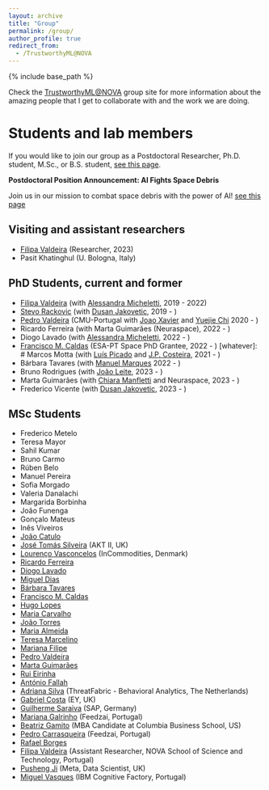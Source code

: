 ```yaml
---
layout: archive
title: "Group"
permalink: /group/
author_profile: true
redirect_from:
  - /TrustworthyML@NOVA
---
```


{% include base_path %}


Check the [TrustworthyML@NOVA](https://trustworthy-ml.super.site/) group site for more information about the amazing people that I get to collaborate with and the work we are doing.



Students and lab members
======

If you would like to join our group as a Postdoctoral Researcher, Ph.D. student, M.Sc., or B.S. student, [see this page](/students/).

**Postdoctoral Position Announcement: AI Fights Space Debris**

Join us in our mission to combat space debris with the power of AI! [see this page](Neuraspace-postdoc)

Visiting and assistant researchers
------
* [Filipa Valdeira](https://filva.github.io/) (Researcher, 2023)
* Pasit Khatinghul (U. Bologna, Italy)

PhD Students, current and former
------
* [Filipa Valdeira](https://filva.github.io/) (with [Alessandra Micheletti](http://www.mat.unimi.it/users/michel/), 2019 - 2022)
* [Stevo Rackovic](https://stevorackovic.github.io/) (with [Dusan Jakovetic](https://people.dmi.uns.ac.rs/~dusan.jakovetic/), 2019 - )
* [Pedro Valdeira](https://www.cmuportugal.org/students/pedro-valdeira/) (CMU-Portugal with [Joao Xavier](http://users.isr.tecnico.ulisboa.pt/~jxavier/) and  [Yuejie Chi](https://users.ece.cmu.edu/~yuejiec/) 2020 - )
* Ricardo Ferreira (with Marta Guimarães (Neuraspace), 2022 - )
* Diogo Lavado (with [Alessandra Micheletti](http://www.mat.unimi.it/users/michel/), 2022 - )
* [Francisco M. Caldas](https://frncaldas.github.io/) (ESA-PT Space PhD Grantee, 2022 - )
[whatever]: # Marcos Motta (with [Luís Picado](https://fenix.tecnico.ulisboa.pt/homepage/ist25123) and [J.P. Costeira](http://users.isr.ist.utl.pt/~jpc/), 2021 - )
* Bárbara Tavares (with [Manuel Marques](http://users.isr.ist.utl.pt/~manuel/) 2022 - )
* Bruno Rodrigues (with [João Leite](https://userweb.fct.unl.pt//~jleite/), 2023 - )
* Marta Guimarães (with [Chiara Manfletti](https://www.professoren.tum.de/en/manfletti-chiara) and Neuraspace, 2023 - )
* Frederico Vicente (with [Dusan Jakovetic](https://scholar.google.com/citations?user=_93Oh_QAAAAJ), 2023 - )


MSc Students
------
* Frederico Metelo
* Teresa Mayor
* Sahil Kumar
* Bruno Carmo
* Rúben Belo
* Manuel Pereira
* Sofia Morgado
* Valeria Danalachi
* Margarida Borbinha
* João Funenga
* Gonçalo Mateus
* Inês Viveiros
* [João Catulo](https://www.linkedin.com/in/joao-catulo/)
* [José Tomás Silveira](https://www.linkedin.com/in/tomas-silveira/) (AKT II, UK)
* [Lourenço Vasconcelos](https://www.linkedin.com/in/lourenco-vasconcelos/) (InCommodities, Denmark) 
* [Ricardo Ferreira]()
* [Diogo Lavado](Claudia.ASoares.github.io/files/Lavado_2022.pdf)
* [Miguel Dias]()
* [Bárbara Tavares]()
* [Francisco M. Caldas](https://frncaldas.github.io/)
* [Hugo Lopes]()
* [Maria Carvalho]()
* [João Torres]()
* [Maria Almeida]()
* [Teresa Marcelino]()
* [Mariana Filipe]()
* [Pedro Valdeira]()
* [Marta Guimarães]()
* [Rui Eirinha]()
* [António Fallah]()
* [Adriana Silva](https://www.linkedin.com/in/adriana-m-silva/) (ThreatFabric - Behavioral Analytics, The Netherlands)
* [Gabriel Costa](https://www.linkedin.com/in/gabriel-cabral-costa/) (EY, UK)
* [Guilherme Saraiva](https://www.linkedin.com/in/guilherme-saraiva96/) (SAP, Germany)
* [Mariana Galrinho](https://www.linkedin.com/in/marianagalrinho/) (Feedzai, Portugal)
* [Beatriz Gamito](https://www.linkedin.com/in/beatrizmgamito/) (MBA Candidate at Columbia Business School, US)
* [Pedro Carrasqueira](https://pt.linkedin.com/in/pcarrasqueira) (Feedzai, Portugal)
* [Rafael Borges]()
* [Filipa Valdeira](https://filva.github.io/) (Assistant Researcher, NOVA School of Science and Technology, Portugal)
* [Pusheng Ji](https://www.linkedin.com/in/pusheng-ji/) (Meta, Data Scientist, UK)
* [Miguel Vasques](https://pt.linkedin.com/in/miguel-vasques) (IBM Cognitive Factory, Portugal)

